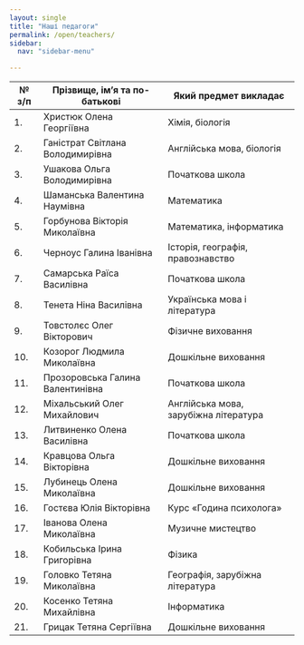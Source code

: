 ```yaml
---
layout: single
title: "Наші педагоги"
permalink: /open/teachers/
sidebar:
  nav: "sidebar-menu"

---
```


| №  з/п | Прізвище, ім’я та по-батькові    | Який предмет викладає                 |
|--------|----------------------------------|---------------------------------------|
| 1.     | Христюк Олена Георгіївна         | Хімія, біологія                       |
| 2.     | Ганістрат Світлана Володимирівна | Англійська мова, біологія             |
| 3.     | Ушакова Ольга Володимирівна      | Початкова школа                       |
| 4.     | Шаманська Валентина Наумівна     | Математика                            |
| 5.     | Горбунова Вікторія Миколаївна    | Математика, інформатика               |
| 6.     | Черноус Галина Іванівна          | Історія, географія, правознавство     |
| 7.     | Самарська Раїса Василівна        | Початкова школа                       |
| 8.     | Тенета Ніна Василівна            | Українська мова і література          |
| 9.     | Товстолєс Олег Вікторович        | Фізичне виховання                     |
| 10.    | Козорог Людмила Миколаївна       | Дошкільне виховання                   |
| 11.    | Прозоровська Галина Валентинівна | Початкова школа                       |
| 12.    | Міхальський Олег Михайлович      | Англійська мова, зарубіжна література |
| 13.    | Литвиненко Олена Василівна       | Початкова школа                       |
| 14.    | Кравцова Ольга Вікторівна        | Дошкільне виховання                   |
| 15.    | Лубинець Олена Миколаївна        | Дошкільне виховання                   |
| 16.    | Гостєва Юлія Вікторівна          | Курс «Година психолога»               |
| 17.    | Іванова Олена Миколаївна         | Музичне мистецтво                     |
| 18.    | Кобильська Ірина Григорівна      | Фізика                                |
| 19.    | Головко Тетяна Миколаївна        | Географія, зарубіжна література       |
| 20.    | Косенко Тетяна Михайлівна        | Інформатика                           |
| 21.    | Грицак Тетяна Сергіївна          | Дошкільне виховання                   |
